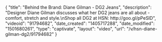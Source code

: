 {
    "title": "Behind the Brand: Diane Gilman - DG2 Jeans",
    "description": "Designer Diane Gilman discusses what her DG2 jeans are all about - comfort, stretch and style.\nShop all DG2 at HSN: http:\/\/goo.gl\/pPeSID",
    "videoid": "91794682",
    "date_created": "1405717288",
    "date_modified": "1501680261",
    "type": "captivate",
    "layout": "video",
    "url": "\/v\/hsn-diane-gilman-dg2\/91794682"
}
